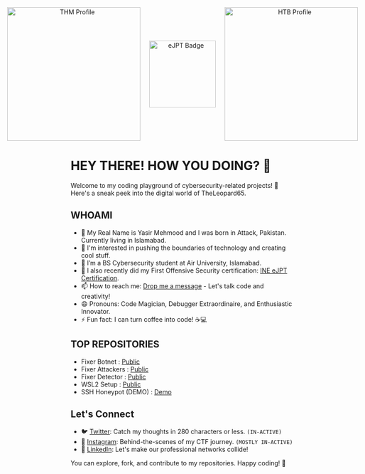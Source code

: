 <div align="center" style="display: flex; justify-content: center; align-items: center; gap: 20px;">
    <img align="center" src="https://tryhackme-badges.s3.amazonaws.com/Leopard65.png" alt="THM Profile" style="width: 300px; height: auto;">
    <img align="center" src="https://security.ine.com/wp-content/uploads/2023/08/eJPT-1.png" alt="eJPT Badge" style="width: 150px; height: auto;">
    <img align="center" src="https://www.hackthebox.eu/badge/image/1998521" alt="HTB Profile" style="width: 300px; height: auto;">
</div>

# HEY THERE! HOW YOU DOING? 👋

Welcome to my coding playground of cybersecurity-related projects! 🚀 Here's a sneak peek into the digital world of TheLeopard65.

## WHOAMI

- 👦 My Real Name is Yasir Mehmood and I was born in Attack, Pakistan. Currently living in Islamabad.
- 👀 I'm interested in pushing the boundaries of technology and creating cool stuff.
- 🌱 I’m a BS Cybersecurity student at Air University, Islamabad.
- 📖 I also recently did my First Offensive Security certification: [INE eJPT Certification](https://certs.ine.com/d56e5d38-1e92-432c-abcd-6739b1ad9bc0).
- 📫 How to reach me: [Drop me a message](mailto:leopardplaysctf@gmail.com) - Let's talk code and creativity!
- 😄 Pronouns: Code Magician, Debugger Extraordinaire, and Enthusiastic Innovator.
- ⚡ Fun fact: I can turn coffee into code! ☕💻

## TOP REPOSITORIES
 - Fixer Botnet : [Public](https://github.com/TheLeopard65/Fixer-Botnet)
 - Fixer Attackers : [Public](https://github.com/TheLeopard65/Fixer-Attackers)
 - Fixer Detector : [Public](https://github.com/TheLeopard65/Fixer-Detector)
 - WSL2 Setup : [Public](https://github.com/TheLeopard65/WSL2-setup)
 - SSH Honeypot (DEMO) : [Demo](https://github.com/TheLeopard65/SSH-Server-Basic-Honeypot)

## Let's Connect

- 🐦 [Twitter](https://twitter.com/TheLeopard65): Catch my thoughts in 280 characters or less. `(IN-ACTIVE)`
- 📸 [Instagram](https://www.instagram.com/its_leopard_65/): Behind-the-scenes of my CTF journey. `(MOSTLY IN-ACTIVE)`
- 💼 [LinkedIn](https://www.linkedin.com/in/yasir-mehmood-1699a925a/): Let's make our professional networks collide!

You can explore, fork, and contribute to my repositories. Happy coding! 🚀
